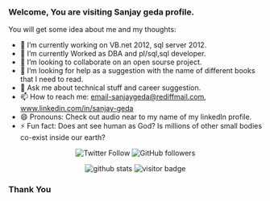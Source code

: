 ### Welcome, You are visiting Sanjay geda profile.


You will get some idea about me and my thoughts:

- 🔭 I’m currently working on VB.net 2012, sql server 2012.
- 🌱 I’m currently Worked as DBA and pl/sql,sql developer.
- 👯 I’m looking to collaborate on an open sourse project.
- 🤔 I’m looking for help as a suggestion with the name of different books that I need to read.
- 💬 Ask me about technical stuff and career suggestion.
- 📫 How to reach me: email-sanjaygeda@rediffmail.com,  <a href="https://www.linkedin.com/in/sanjay-geda/"> www.linkedin.com/in/sanjay-geda </a>
- 😄 Pronouns: Check out audio near to my name of my linkedIn profile.
- ⚡ Fun fact: Does ant see human as God? Is millions of other small bodies co-exist inside our earth? 


<p  align="center">
  <img src="https://img.shields.io/twitter/follow/sanjaygeda?style=social" alt="Twitter Follow"/>
  <img src="https://img.shields.io/github/followers/sanjaygeda?style=social" alt="GitHub followers"/>
 </p>


<p  align="center">
  <img src="https://github-readme-stats.vercel.app/api/?username=sanjaygeda&show_icons=true&title_color=fffffff&icon_color=000000&text_color=000000" alt="github stats"/>
  <img src="https://visitor-badge.laobi.icu/badge?page_id=sanjaygeda.sanjaygeda" alt="visitor badge"/>
</p>

### Thank You
